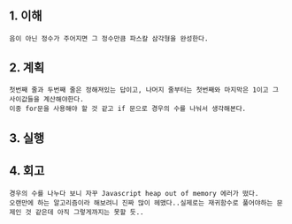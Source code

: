 # <Pascals Triangle>

## 1. 이해

    음이 아닌 정수가 주어지면 그 정수만큼 파스칼 삼각형을 완성한다.

## 2. 계획

    첫번째 줄과 두번째 줄은 정해져있는 답이고, 나머지 줄부터는 첫번째와 마지막은 1이고 그 사이값들을 계산해야한다.
    이중 for문을 사용해야 할 것 같고 if 문으로 경우의 수를 나눠서 생각해본다.

## 3. 실행

## 4. 회고

    경우의 수를 나누다 보니 자꾸 Javascript heap out of memory 에러가 떴다.
    오랜만에 하는 알고리즘이라 해보려니 진짜 많이 헤맸다..실제로는 재귀함수로 풀어야하는 문제인 것 같은데 아직 그렇게까지는 못할 듯..
